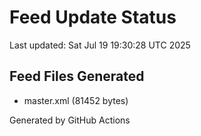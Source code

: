 # Feed Update Status
Last updated: Sat Jul 19 19:30:28 UTC 2025

## Feed Files Generated
- master.xml (81452 bytes)

Generated by GitHub Actions
